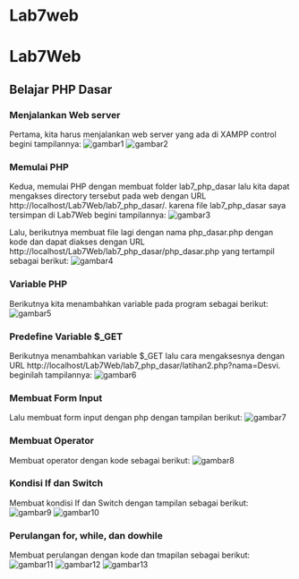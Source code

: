 # Lab7web
# Lab7Web
## Belajar PHP Dasar

### Menjalankan Web server
Pertama, kita harus menjalankan web server yang ada di XAMPP control begini tampilannya:
![gambar1](screenshoot/Capture1.png)
![gambar2](screenshoot/Capture2.png)


### Memulai PHP
Kedua, memulai PHP dengan membuat folder lab7_php_dasar lalu kita dapat mengakses directory tersebut pada web dengan URL http://localhost/Lab7Web/lab7_php_dasar/. karena file lab7_php_dasar saya tersimpan di Lab7Web begini tampilannya:
![gambar3](screenshoot/Capture3.png)


Lalu, berikutnya membuat file lagi dengan nama php_dasar.php dengan kode dan dapat diakses dengan URL http://localhost/Lab7Web/lab7_php_dasar/php_dasar.php yang tertampil sebagai berikut:
![gambar4](screenshoot/Capture4.png)


### Variable PHP
Berikutnya kita menambahkan variable pada program sebagai berikut:
![gambar5](screenshoot/Capture5.png)


### Predefine Variable $_GET
Berikutnya menambahkan variable $_GET lalu cara mengaksesnya dengan URL http://localhost/Lab7Web/lab7_php_dasar/latihan2.php?nama=Desvi. beginilah tampilannya:
![gambar6](screenshoot/Capture6.png)


### Membuat Form Input
Lalu membuat form input dengan php dengan tampilan berikut:
![gambar7](screenshoot/Capture7.png)


### Membuat Operator
Membuat operator dengan kode sebagai berikut:
![gambar8](screenshoot/Capture8.png)


### Kondisi If dan Switch
Membuat kondisi If dan Switch dengan tampilan sebagai berikut:
![gambar9](screenshoot/Capture9.png)
![gambar10](screenshoot/Capture10.png)


### Perulangan for, while, dan dowhile
Membuat perulangan dengan kode dan tmapilan sebagai berikut:
![gambar11](screenshoot/Capture11.png)
![gambar12](screenshoot/Capture12.png)
![gambar13](screenshoot/Capture13.png)
